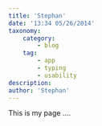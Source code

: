 ```yaml
---
title: 'Stephan'
date: '13:34 05/26/2014'
taxonomy:
    category:
        - blog
    tag:
        - app
        - typing
        - usability
description: 
author: 'Stephan'
---
```

This is my page ....
